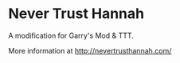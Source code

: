 Never Trust Hannah
=========

A modification for Garry's Mod & TTT.

More information at http://nevertrusthannah.com/
